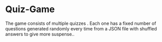 # Quiz-Game
The game consists of multiple quizzes . Each one has a fixed number of questions generated randomly every time from a JSON file with shuffled answers to give more suspense..
